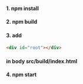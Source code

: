 

<h4>1. npm install</h4>
<h4>2. npm build</h4>
<h4>3. add </h4> 

 ```html 
<div id="root"></div> 
```

 <h4> in body src/build/index.html</h4>
<h4>4. npm start</h4>

